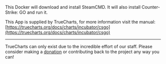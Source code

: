 This Docker will download and install SteamCMD. It will also install Counter-Strike: GO and run it.


This App is supplied by TrueCharts, for more information visit the manual: [https://truecharts.org/docs/charts/incubator/csgo](https://truecharts.org/docs/charts/incubator/csgo)

---

TrueCharts can only exist due to the incredible effort of our staff.
Please consider making a [donation](https://truecharts.org/docs/about/sponsor) or contributing back to the project any way you can!

